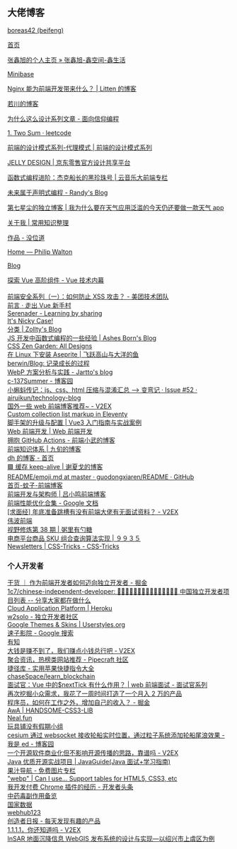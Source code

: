 ## 大佬博客

[boreas42 (beifeng)](https://github.com/boreas42) <br />  

 [首页](https://boreas42.github.io/) <br />  

 [张鑫旭的个人主页 » 张鑫旭-鑫空间-鑫生活](https://www.zhangxinxu.com/) <br />  

 [Minibase](https://blog.colafornia.me/) <br />  

 [Nginx 能为前端开发带来什么？ | Litten 的博客](https://web.archive.org/web/20190201014405/http://litten.me/2015/11/03/nginx-in-fe/) <br />

[若川的博客](https://www.lxchuan12.cn/) <br />  

 [为什么这么设计系列文章 - 面向信仰编程](https://draveness.me/whys-the-design/) <br />

[1. Two Sum · leetcode](https://leetcode.wang/leetCode-1-Two-Sum.html) <br />

[前端的设计模式系列-代理模式 | 前端的设计模式系列](https://pattern.windliangwangposts%E5%89%8D%E7%AB%AF%E7%9A%84%E8%AE%BE%E8%AE%A1%E6%A8%A1%E5%BC%8F%E7%B3%BB%E5%88%97-%E4%BB%A3%E7%90%86%E6%A8%A1%E5%BC%8F.html) <br />

[JELLY DESIGN | 京东零售官方设计共享平台](https://jelly.jd.com/articlelist/exp) <br />  

 [函数式编程进阶：杰克船长的黑珍珠号 | 云音乐大前端专栏](https://musicfe.com/javascript-functional-programming-advance/) <br />  

 [未来属于声明式编程 - Randy's Blog](http://djyde.github.io/blog/declarative-programming-is-the-future/) <br />  

 [第七星尘的独立博客 | 我为什么要在天气应用泛滥的今天仍还要做一款天气 app](https://blog.star7th.com/2020/04/2398.html) <br />  

 [关于我 | 常用知识整理](https://wangzc.wang/pages/aboutme.html#hey-there) <br />  

 [作品 - 没位道](https://www.c945.com/works.html) <br />  

 [Home — Philip Walton](https://philipwalton.com/) <br />  

 [Blog](https://web.dev/blog/) <br />  

 [探索 Vue 高阶组件 - Vue 技术内幕](http://caibaojian.com/vue-design/more/vue-hoc.html) <br />  
 [前端安全系列（一）：如何防止 XSS 攻击？ - 美团技术团队](https://tech.meituan.com/2018/09/27/fe-security.html) <br />
[前言 · 走出 Vue 新手村](https://meathill.com/gitbook-path-to-advanced-vuer/) <br />
[Serenader - Learning by sharing](https://blog.serenader.me/ye-mian-de-jia-zai-xing-neng-you-hua-fang-an) <br />
[It's Nicky Case!](https://ncase.me/) <br /> [分类 | Zollty's Blog](http://blog.zollty.com/b/categories/#E7A88BE5BA8FE59198_E8BF87E69DA5E4BABA_E7BB8FE9AA8C) <br />
[JS 开发中函数式编程的一些经验 | Ashes Born's Blog](https://sadofriod.github.io/JS%E5%BC%80%E5%8F%91%E4%B8%AD%E5%87%BD%E6%95%B0%E5%BC%8F%E7%BC%96%E7%A8%8B%E7%9A%84%E4%B8%80%E4%BA%9B%E7%BB%8F%E9%AA%8C.html) <br />
[CSS Zen Garden: All Designs](http://www.csszengarden.com/pages/alldesigns/?pg=2) <br />
[在 Linux 下安装 Aseprite | 飞跃高山与大洋的鱼](https://docs.shanyuhai.top/design/pixel/install-aseprite-on-linux.html) <br />
[berwin/Blog: 记录成长的过程](https://github.com/berwin/Blog) <br />
[WebP 方案分析与实践 - Jartto's blog](http://jartto.wang/2020/05/02/webp-practice/) <br />
[c-137Summer - 博客园](https://www.cnblogs.com/leiting/) <br />
[小蝌蚪传记：js、css、html 压缩与混淆汇总 --> 变弯记 · Issue #52 · airuikun/technology-blog](https://github.com/airuikun/technology-blog) <br />
[国外一些 web 前端博客推荐~ - V2EX](https://www.v2ex.com/t/772470) <br />
[Custom collection list markup in Eleventy](https://www.dandenney.com/) <br />
[脚手架的升级与配置 | Vue3 入门指南与实战案例](https://vue3.chengpeiquan.com/upgrade.html) <br />
[Web 前端开发 | Web 前端开发](https://xsqcoder.github.io/interview-questions-record/eight-part-essay/internet-questions.html) <br />
[拥抱 GitHub Actions - 前端小武的博客](https://xuexb.com/post/github-actions.html) <br />
[前端知识体系 | 九旬的博客](https://www.zhangningle.top/articles/KnowledgeSystem/#%E8%AE%A1%E7%AE%97%E6%9C%BA%E5%9F%BA%E7%A1%80) <br />
[dh 的博客 - 首页](https://u1talk.com/dh) <br /> [🟩 缓存 keep-alive | 谢夏戈的博客](https://xxggg.github.io/FrontEnd/Vue/Vue2_keep-alive.html) <br />
[README/emoji.md at master · guodongxiaren/README · GitHub](https://github.com/guodongxiaren/README/blob/master/emoji.md) <br />
[首页-蚊子-前端博客](https://www.xiabingbao.com/) <br />
[前端开发与架构师 | 吕小鸣前端博客](https://www.nihaoshijie.com.cn/index.php/archives/1110/#more) <br />
[前端性能优化合集 - Google 文档](https://docs.google.com/document/d/1FCJ0M0KNR_FpdueOYjFvqBrw2Qp0aL2xJz5f9LupcbU/edit) <br /> 
[[求面经] 年底准备跳槽有没有前端大佬有无面试资料？ - V2EX](https://www.v2ex.com/t/885369) <br />
[伟波前端](https://weibozzz.github.io/) <br />
[视野修炼第 38 期 | 粥里有勺糖](https://sugarat.top/weekly/2023-05-19.html#_1-bun-bundler) <br /> 
[电商平台商品 SKU 组合查询算法实现 | ９９３５](https://hooray.github.io/posts/8b2bd6f8/#more) <br />
[Newsletters | CSS-Tricks - CSS-Tricks](https://css-tricks.com/newsletters/)



### 个人开发者

[干货 ｜ 作为前端开发者如何迈向独立开发者 - 掘金](https://juejin.cn/post/7120542196335378463) <br />
[1c7/chinese-independent-developer: 👩🏿‍💻👨🏾‍💻👩🏼‍💻👨🏽‍💻👩🏻‍💻 中国独立开发者项目列表 -- 分享大家都在做什么](https://github.com/1c7/chinese-independent-developer) <br />
[Cloud Application Platform | Heroku](https://www.heroku.com/) <br />
[w2solo - 独立开发者社区](https://w2solo.com/) <br />
[Google Themes & Skins | Userstyles.org](https://userstyles.org/styles/browse/google) <br />
[速子影院 - Google 搜索](https://www.google.co.jp/search?q=%E9%80%9F%E5%AD%90%E5%BD%B1%E9%99%A2&sxsrf=AJOqlzXj8WvJKTpN50l5tl09nxePJa5TAA%3A1676262072636&source=hp&ei=uLrpY9zgJJPe2roPvsK3-Ag&iflsig=AK50M_UAAAAAY-nIyKjdVyvqOFqdwe-H484QmbHsuHqD&oq=%E9%80%9F%E5%AD%90&gs_lcp=Cgdnd3Mtd2l6EAMYADIECCMQJzIFCAAQgAQyBQgAEIAEMgUIABCABDIFCAAQgAQyBQgAEIAEMgUIABCABDIECAAQHjoLCAAQgAQQsQMQgwE6CAgAELEDEIMBOhEILhCABBCxAxCDARDHARDRAzoICAAQgAQQsQM6CwguELEDEIMBENQCOgsILhCABBCxAxCDAToLCC4QgAQQxwEQrwE6BQguEIAEOgUIABCiBFAAWMUaYIcsaANwAHgBgAGfAogBkxSSAQQyLTEwmAEAoAEB&sclient=gws-wiz) <br />
[有知](https://youzhiyouxing.cn/materials) <br /> [大钱是赚不到了，我们赚点小钱总行吧 - V2EX](https://www.v2ex.com/t/902888) <br />
[聚合资讯，热榜类网站推荐 - Pipecraft 社区](https://discuss-cn.pipecraft.net/d/18) <br />
[捷径库 - 实用苹果快捷指令大全](https://jiejingku.net/) <br />
[chaseSpace/learn_blockchain](https://github.com/chaseSpace/learn_blockchain) <br />
[面试官：Vue 中的$nextTick 有什么作用？ | web 前端面试 - 面试官系列](https://vue3js.cn/interview/vue/nexttick.html#%E4%B8%80%E3%80%81nexttick%E6%98%AF%E4%BB%80%E4%B9%88) <br /> 
[再次挖掘小众需求，我花了一周时间打造了一个月入 2 万的产品](https://mbd.pub/o/bread/ZJc=) <br />
[程序员，如何在工作之外，增加自己的收入？ - 掘金](https://juejin.cn/post/6844903489642954766) <br />
[AwA | HANDSOME-CSS3-LIB](https://www.handsome-css.com/others) <br /> [Neal.fun](https://neal.fun/) <br />
[玩具铺没有假期小组](https://www.douban.com/group/688860/?ref=sidebar) <br />
[cesium 通过 websocket 接收轮船实时位置，通过粒子系统添加轮船尾浪效果 - 我是 ed - 博客园](https://www.cnblogs.com/wjw1014/p/15905046.html) <br />
[一个开源软件商业化但不影响开源传播的思路，靠谱吗 - V2EX](https://www.v2ex.com/t/827646) <br />
[Java 优质开源实战项目 | JavaGuide(Java 面试+学习指南)](https://javaguide.cn/open-source-project/practical-project.html#%E6%9D%83%E9%99%90%E7%AE%A1%E7%90%86%E7%B3%BB%E7%BB%9F) <br />
[果汁导航 - 免费图片专栏](http://guozhivip.com/imgs.html) <br />
["webp" | Can I use... Support tables for HTML5, CSS3, etc](https://caniuse.com/?search=webp) <br />
[我开发付费 Chrome 插件的经历 - 开发者头条](https://toutiao.io/posts/pibukdm/preview) <br />
[中药毒副作用备览](https://www.evernote.com/shard/s135/client/snv?isnewsnv=true&noteGuid=2926c1c1-a2ab-4010-820c-66a14e3ac41a&noteKey=4efe0107ab87bf9cb035c2dd4b0daad6&sn=https%3A%2F%2Fwww.evernote.com%2Fshard%2Fs135%2Fsh%2F2926c1c1-a2ab-4010-820c-66a14e3ac41a%2F4efe0107ab87bf9cb035c2dd4b0daad6&title=%25E4%25B8%25AD%25E8%258D%25AF%25E6%25AF%2592%25E5%2589%25AF%25E4%25BD%259C%25E7%2594%25A8%25E5%25A4%2587%25E8%25A7%2588) <br />
[国家数据](https://data.stats.gov.cn/easyquery.htm?cn=C01) <br /> 
[webhub123](https://www.webhub123.com/#/home/more) <br />
[创造者日报 - 每天发现有趣的产品](https://creatorsdaily.com/?topic=9c69dd54-bacb-4bd6-8aaf-f010d62bc166) <br />
[1.1.1.1，你还知道吗 - V2EX](https://www.v2ex.com/t/933859) <br />
[InSAR 地面沉降信息 WebGIS 发布系统的设计与实现—以绍兴市上虞区为例](https://www.hanspub.org/journal/PaperInformation.aspx?paperID=25625&btwaf=91202203)
 